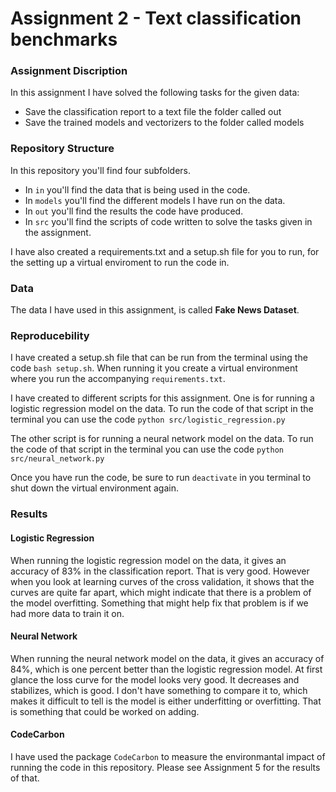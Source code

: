 # Assignment 2 - Text classification benchmarks

### Assignment Discription
In this assignment I have solved the following tasks for the given data:
- Save the classification report to a text file the folder called out
- Save the trained models and vectorizers to the folder called models

### Repository Structure
In this repository you'll find four subfolders.
- In ```in``` you'll find the data that is being used in the code.
- In ```models``` you'll find the different models I have run on the data.
- In ```out``` you'll find the results the code have produced.
- In ```src``` you'll find the scripts of code written to solve the tasks given in the assignment.

I have also created a requirements.txt and a setup.sh file for you to run, for the setting up a virtual enviroment to run the code in.

### Data
The data I have used in this assignment, is called **Fake News Dataset**. 

### Reproducebility 
I have created a setup.sh file that can be run from the terminal using the code ```bash setup.sh```. When running it you create a virtual environment where you run the accompanying ```requirements.txt```. 

I have created to different scripts for this assignment. One is for running a logistic regression model on the data. To run the code of that script in the terminal you can use the code ```python src/logistic_regression.py```

The other script is for running a neural network model on the data. To run the code of that script in the terminal you can use the code ```python src/neural_network.py```

Once you have run the code, be sure to run ```deactivate``` in you terminal to shut down the virtual environment again.

### Results
#### Logistic Regression
When running the logistic regression model on the data, it gives an accuracy of 83% in the classification report. That is very good. However when you look at learning curves of the cross validation, it shows that the curves are quite far apart, which might indicate that there is a problem of the model overfitting. Something that might help fix that problem is if we had more data to train it on. 

#### Neural Network
When running the neural network model on the data, it  gives an accuracy of 84%, which is one percent better than the logistic regression model.
At first glance the loss curve for the model looks very good. It decreases and stabilizes, which is good. I don't have something to compare it to, which makes it difficult to tell is the model is either underfitting or overfitting. That is something that could be worked on adding. 

#### CodeCarbon
I have used the package ```CodeCarbon``` to measure the environmantal impact of running the code in this repository. Please see Assignment 5 for the results of that.
